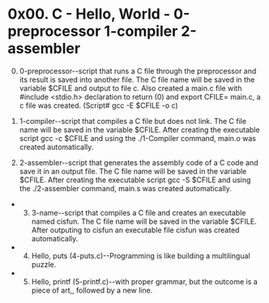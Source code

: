 # 0x00. C - Hello, World - 0-preprocessor 1-compiler 2-assembler

0. 0-preprocessor--script that runs a C file through the preprocessor and its result is saved into another file. 
The C file name will be saved in the variable $CFILE and output to file c. 
Also created a main.c file with #include <stdio.h> declaration to return (0) and export CFILE= main.c,  a c file was created.  (Script#  gcc -E $CFILE -o c) 
 
1. 1-compiler--script that compiles a C file but does not link. The C file name will be saved in the variable $CFILE. 
After creating the executable script gcc -c $CFILE and using the ./1-Compiler command, main.o was created automatically.

2. 2-assembler--script that generates the assembly code of a C code and save it in an output file. The C file name will be saved in the variable $CFILE.
After creating the executable script gcc -S $CFILE and using the ./2-assembler command, main.s was created automatically.

* 3. 3-name--script that compiles a C file and creates an executable named cisfun. The C file name will be saved in the variable $CFILE. After outputing to cisfun an executable file cisfun was created automatically. 

* 4. Hello, puts (4-puts.c)--Programming is like building a multilingual puzzle.

* 5. Hello, printf (5-printf.c)--with proper grammar, but the outcome is a piece of art,, followed by a new line.


